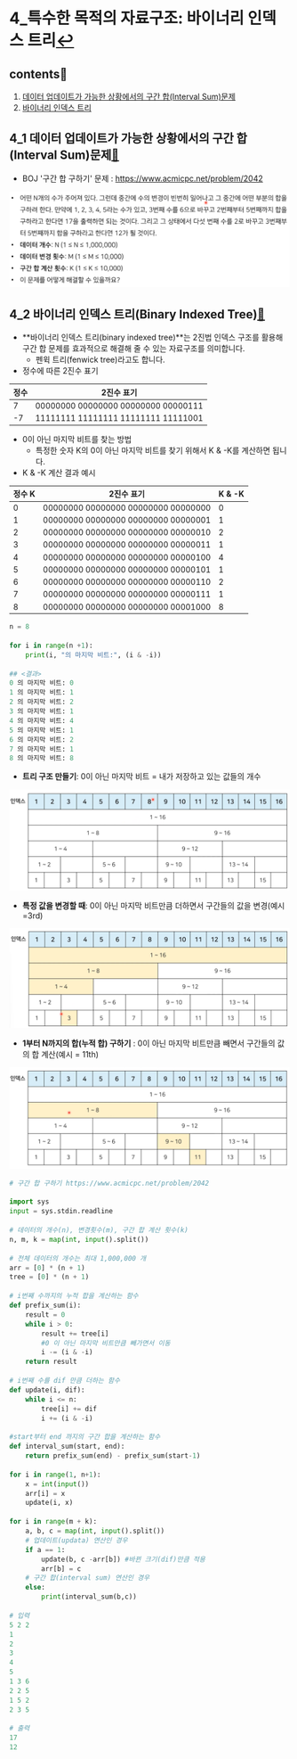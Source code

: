 # 4_특수한 목적의 자료구조: 바이너리 인덱스 트리[↩](../dongbinna_algorithm)

## contents📑<a id="contents"></a>

1. [데이터 업데이트가 가능한 상황에서의 구간 합(Interval Sum)문제](#Interval-Sum)
2. [바이너리 인덱스 트리](#바이너리-인덱스-트리)
## 4_1 데이터 업데이트가 가능한 상황에서의 구간 합(Interval Sum)문제[📑](#contents)<a id="Interval-Sum"></a>

* BOJ '구간 합 구하기' 문제 : https://www.acmicpc.net/problem/2042

![](./image/4_1.png)

## 4_2 바이너리 인덱스 트리(Binary Indexed Tree)[📑](#content)<a id="바이너리-인덱스-트리"></a>

* **바이너리 인덱스 트리(binary indexed tree)**는 2진법 인덱스 구조를 활용해 구간 합 문제를 효과적으로 해결해 줄 수 있는 자료구조를 의미합니다.
  * 펜윅 트리(fenwick tree)라고도 합니다.
* 정수에 따른 2진수 표기

| 정수 | 2진수 표기                          |
| ---- | ----------------------------------- |
| 7    | 00000000 00000000 00000000 00000111 |
| -7   | 11111111 11111111 11111111 11111001 |

* 0이 아닌 마지막 비트를 찾는 방법
  * 특정한 숫자 K의 0이 아닌 마지막 비트를 찾기 위해서 K & -K를 계산하면 됩니다.
* K & -K 계산 결과 예시

| 정수 K | 2진수 표기                          | K & -K |
| ------ | ----------------------------------- | ------ |
| 0      | 00000000 00000000 00000000 00000000 | 0      |
| 1      | 00000000 00000000 00000000 00000001 | 1      |
| 2      | 00000000 00000000 00000000 00000010 | 2      |
| 3      | 00000000 00000000 00000000 00000011 | 1      |
| 4      | 00000000 00000000 00000000 00000100 | 4      |
| 5      | 00000000 00000000 00000000 00000101 | 1      |
| 6      | 00000000 00000000 00000000 00000110 | 2      |
| 7      | 00000000 00000000 00000000 00000111 | 1      |
| 8      | 00000000 00000000 00000000 00001000 | 8      |

```python
n = 8

for i in range(n +1):
    print(i, "의 마지막 비트:", (i & -i))

## <결과>
0 의 마지막 비트: 0
1 의 마지막 비트: 1
2 의 마지막 비트: 2
3 의 마지막 비트: 1
4 의 마지막 비트: 4
5 의 마지막 비트: 1
6 의 마지막 비트: 2
7 의 마지막 비트: 1
8 의 마지막 비트: 8
```

* **트리 구조 만들기**: 0이 아닌 마지막 비트 = 내가 저장하고 있는 값들의 개수

![](./image/4_3.png)

* **특정 값을 변경할 때**: 0이 아닌 마지막 비트만큼 더하면서 구간들의 값을 변경(예시=3rd)

![](./image/4_2.png)

* **1부터 N까지의 합(누적 합) 구하기** : 0이 아닌 마지막 비트만큼 빼면서 구간들의 값의 합 계산(예시 = 11th)

![](./image/4_4.png)

```python
# 구간 합 구하기 https://www.acmicpc.net/problem/2042

import sys
input = sys.stdin.readline

# 데이터의 개수(n), 변경횟수(m), 구간 합 계산 횟수(k)
n, m, k = map(int, input().split())

# 전체 데이터의 개수는 최대 1,000,000 개
arr = [0] * (n + 1)
tree = [0] * (n + 1)

# i번째 수까지의 누적 합을 계산하는 함수
def prefix_sum(i):
    result = 0
    while i > 0:
        result += tree[i]
        #0 이 아닌 마지막 비트만큼 빼가면서 이동
        i -= (i & -i)
    return result

# i번째 수를 dif 만큼 더하는 함수
def update(i, dif):
    while i <= n:
        tree[i] += dif
        i += (i & -i)

#start부터 end 까지의 구간 합을 계산하는 함수
def interval_sum(start, end):
    return prefix_sum(end) - prefix_sum(start-1)

for i in range(1, n+1):
    x = int(input())
    arr[i] = x
    update(i, x)

for i in range(m + k):
    a, b, c = map(int, input().split())
    # 업데이트(updata) 연산인 경우
    if a == 1:
        update(b, c -arr[b]) #바뀐 크기(dif)만큼 적용
        arr[b] = c
    # 구간 합(interval sum) 연산인 경우
    else:
        print(interval_sum(b,c))
        
# 입력
5 2 2
1
2
3
4
5
1 3 6
2 2 5
1 5 2
2 3 5

# 출력
17
12
```

